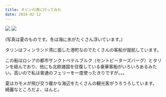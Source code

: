 ```yaml
---
title: タリンの港に行ってみた
date: 2014-02-12
---
```


![](https://photos.xar.sh/20899038469_e1ee484ca0_b.jpg)
![](https://photos.xar.sh/10876685374_0fe12a3875_k.jpg)

(写真は夏のものです。冬は海に氷がたくさん浮いています。)

タリンはフィンランド湾に面した港町なのでたくさんの客船が就航しています。

この船はロシアの都市サンクトペテルブルク（セントピーターズバーグ）とタリンを結んでおり、他にも北欧諸国を往復している豪華客船がいろいろあるみたい。高いので私は普通のフェリーを一度使ったきりですが。。。

夏はカモメが飛び交う暖かな海辺をたくさんの観光客がうろうろしています。
綺麗なところだよ、ほんと。
